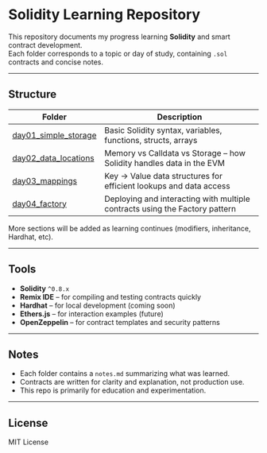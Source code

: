 # Solidity Learning Repository

This repository documents my progress learning **Solidity** and smart contract development.  
Each folder corresponds to a topic or day of study, containing `.sol` contracts and concise notes.

---

## Structure

| Folder | Description |
|---------|--------------|
| [day01_simple_storage](day01_simple_storage/) | Basic Solidity syntax, variables, functions, structs, arrays |
| [day02_data_locations](day02_data_locations/) | Memory vs Calldata vs Storage – how Solidity handles data in the EVM |
| [day03_mappings](day03_mappings/) | Key → Value data structures for efficient lookups and data access |
| [day04_factory](day04_factory/) | Deploying and interacting with multiple contracts using the Factory pattern |

More sections will be added as learning continues (modifiers, inheritance, Hardhat, etc).

---

## Tools

- **Solidity** `^0.8.x`
- **Remix IDE** – for compiling and testing contracts quickly
- **Hardhat** – for local development (coming soon)
- **Ethers.js** – for interaction examples (future)
- **OpenZeppelin** – for contract templates and security patterns

---

## Notes

- Each folder contains a `notes.md` summarizing what was learned.
- Contracts are written for clarity and explanation, not production use.
- This repo is primarily for education and experimentation.

---

## License

MIT License
